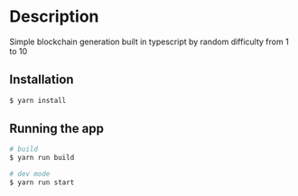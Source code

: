 # Description
Simple blockchain generation built in typescript by random difficulty from 1 to 10


## Installation

```bash
$ yarn install
```

## Running the app

```bash
# build
$ yarn run build

# dev mode
$ yarn run start

```
